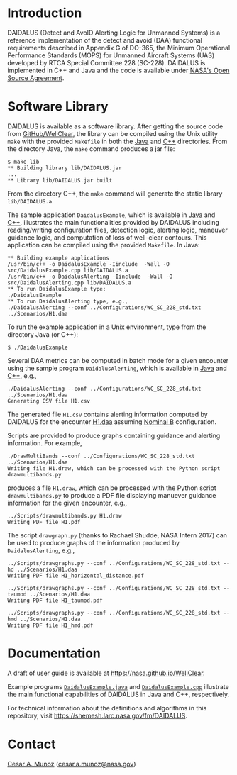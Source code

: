 # Introduction

DAIDALUS (Detect and AvoID Alerting Logic for Unmanned Systems) is a
reference implementation of the detect and avoid (DAA) functional
requirements  described in
Appendix G of DO-365, the Minimum Operational Performance Standards (MOPS)
for Unmanned Aircraft Systems (UAS)  developed by RTCA
Special Committee 228 (SC-228). 
DAIDALUS is implemented in C++ and Java and the code is available
under [NASA's Open Source Agreement](../LICENSES/).  

# Software Library
DAIDALUS is available as a software library. After getting the source
code from [GitHub/WellClear](https://github.com/nasa/WellClear), the
library can be compiled using the Unix utility `make` with the
provided `Makefile` in both the [Java](Java/Makefile) and
[C++](C++/Makefile) directories. From the directory Java,
the `make` command produces a jar file:

```
$ make lib
** Building library lib/DAIDALUS.jar
...
** Library lib/DAIDALUS.jar built
```

From the directory C++, the `make` command will generate the static library
`lib/DAIDALUS.a`.

The sample application `DaidalusExample`, which is available in
[Java](Java/src/DaidalusExample.java) and
[C++](C++/src/DaidalusExample.cpp), illustrates the main
functionalities provided by DAIDALUS including reading/writing
configuration files, detection logic, alerting logic, maneuver
guidance logic, and computation of loss of well-clear contours.  This
application can be compiled using the provided `Makefile`. In Java:

```
** Building example applications
/usr/bin/c++ -o DaidalusExample -Iinclude  -Wall -O  src/DaidalusExample.cpp lib/DAIDALUS.a
/usr/bin/c++ -o DaidalusAlerting -Iinclude  -Wall -O
src/DaidalusAlerting.cpp lib/DAIDALUS.a
** To run DaidalusExample type:
./DaidalusExample
** To run DaidalusAlerting type, e.g.,
./DaidalusAlerting --conf ../Configurations/WC_SC_228_std.txt ../Scenarios/H1.daa
```
To run the example application in a Unix environment, type from the
directory Java (or C++):

```
$ ./DaidalusExample
```

Several DAA metrics can be computed in batch mode for a given encounter using the sample
program `DaidalusAlerting`, which is available in
[Java](Java/src/DaidalusAlerting.java) and
[C++](C++/src/DaidalusAlerting.cpp), e.g.,

```
./DaidalusAlerting --conf ../Configurations/WC_SC_228_std.txt ../Scenarios/H1.daa
Generating CSV file H1.csv
```

The generated file `H1.csv` contains  alerting information computed by DAIDALUS
for the encounter [H1.daa](Scenarios/H1.daa) assuming [Nominal
B](Configurations/WC_SC_228_nom_b.txt) configuration.

Scripts are provided to produce graphs containing guidance and alerting
information. For example, 

```
./DrawMultiBands --conf ../Configurations/WC_SC_228_std.txt ../Scenarios/H1.daa
Writing file H1.draw, which can be processed with the Python script drawmultibands.py
```

produces a file `H1.draw`, which can be processed with the Python
script `drawmultibands.py` to produce a PDF file displaying manuever
guidance information for the given encounter, e.g.,

```
../Scripts/drawmultibands.py H1.draw
Writing PDF file H1.pdf
```

The script `drawgraph.py` (thanks to Rachael Shudde, NASA Intern
2017)  can be used to produce graphs of the information produced by
`DaidalusAlerting`, e.g.,

```
../Scripts/drawgraphs.py --conf ../Configurations/WC_SC_228_std.txt --hd ../Scenarios/H1.daa
Writing PDF file H1_horizontal_distance.pdf

../Scripts/drawgraphs.py --conf ../Configurations/WC_SC_228_std.txt --taumod ../Scenarios/H1.daa
Writing PDF file H1_taumod.pdf

../Scripts/drawgraphs.py --conf ../Configurations/WC_SC_228_std.txt --hmd ../Scenarios/H1.daa
Writing PDF file H1_hmd.pdf
```

# Documentation

A draft of user guide is available at https://nasa.github.io/WellClear. 

Example programs [`DaidalusExample.java`](DAIDALUS/Java/src/DaidalusExample.java) and 
[`DaidalusExample.cpp`](DAIDALUS/C++/src/DaidalusExample.cpp) illustrate the main 
functional capabilities of DAIDALUS in Java and C++, respectively.

For technical information about the definitions and algorithms in this
repository, visit https://shemesh.larc.nasa.gov/fm/DAIDALUS.

# Contact

[Cesar A. Munoz](http://shemesh.larc.nasa.gov/people/cam) (cesar.a.munoz@nasa.gov)




